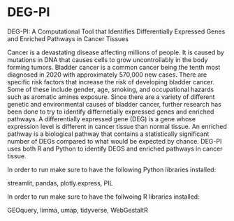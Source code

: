 # DEG-PI
DEG-PI: A Computational Tool that Identifies Differentially Expressed Genes and Enriched Pathways in Cancer Tissues

Cancer is a devastating disease affecting millions of people. It is caused by mutations in DNA that causes cells to grow uncontrollably in the body forming tumors. Bladder cancer is a common cancer being the tenth most diagnosed in 2020 with approximately 570,000 new cases. There are specific risk factors that increase the risk of developing bladder cancer. Some of these include gender, age, smoking, and occupational hazards such as aromatic amines exposure. Since there are a variety of different genetic and environmental causes of bladder cancer, further research has been done to try to identify differnetially expressed genes and enriched pathways. A differentially expressed gene (DEG) is a gene whose expression level is different in cancer tissue than normal tissue. An enriched pathway is a biological pathway that contains a statistically significant number of DEGs compared to what would be expected by chance. DEG-PI uses both R and Python to identify DEGS and enriched pathways in cancer tissue.


In order to run make sure to have the following Python libraries installed: 

streamlit, pandas, plotly.express, PIL


In order to run make sure to have the follwoing R libraries installed: 

GEOquery, limma, umap, tidyverse, WebGestaltR


